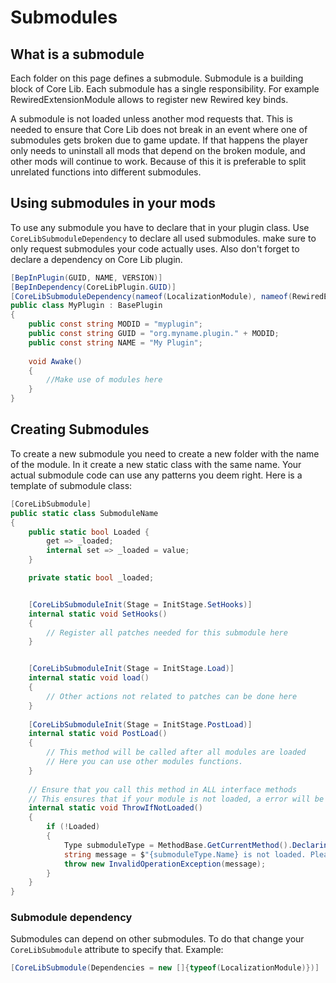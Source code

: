 # Submodules
## What is a submodule
Each folder on this page defines a submodule. Submodule is a building block of Core Lib. Each submodule has a single responsibility. For example RewiredExtensionModule allows to register new Rewired key binds.

A submodule is not loaded unless another mod requests that. This is needed to ensure that Core Lib does not break in an event where one of submodules gets broken due to game update. If that happens the player only needs to uninstall all mods that depend on the broken module, and other mods will continue to work. Because of this it is preferable to split unrelated functions into different submodules.

## Using submodules in your mods
To use any submodule you have to declare that in your plugin class. Use `CoreLibSubmoduleDependency` to declare all used submodules. make sure to only request submodules your code actually uses. Also don't forget to declare a dependency on Core Lib plugin.
```cs
[BepInPlugin(GUID, NAME, VERSION)]
[BepInDependency(CoreLibPlugin.GUID)]
[CoreLibSubmoduleDependency(nameof(LocalizationModule), nameof(RewiredExtensionModule))]
public class MyPlugin : BasePlugin
{
    public const string MODID = "myplugin";
    public const string GUID = "org.myname.plugin." + MODID;
    public const string NAME = "My Plugin";
    
    void Awake()
    {
        //Make use of modules here
    }
}
```

## Creating Submodules
To create a new submodule you need to create a new folder with the name of the module. In it create a new static class with the same name. Your actual submodule code can use any patterns you deem right. Here is a template of submodule class:


```cs
[CoreLibSubmodule]
public static class SubmoduleName
{
    public static bool Loaded {
        get => _loaded;
        internal set => _loaded = value;
    }

    private static bool _loaded;


    [CoreLibSubmoduleInit(Stage = InitStage.SetHooks)]
    internal static void SetHooks()
    {
        // Register all patches needed for this submodule here
    }


    [CoreLibSubmoduleInit(Stage = InitStage.Load)]
    internal static void load()
    {
        // Other actions not related to patches can be done here
    }
    
    [CoreLibSubmoduleInit(Stage = InitStage.PostLoad)]
    internal static void PostLoad()
    {
        // This method will be called after all modules are loaded
        // Here you can use other modules functions.
    }
    
    // Ensure that you call this method in ALL interface methods
    // This ensures that if your module is not loaded, a error will be thrown
    internal static void ThrowIfNotLoaded()
    {
        if (!Loaded)
        {
            Type submoduleType = MethodBase.GetCurrentMethod().DeclaringType;
            string message = $"{submoduleType.Name} is not loaded. Please use [{nameof(CoreLibSubmoduleDependency)}(nameof({submoduleType.Name})]";
            throw new InvalidOperationException(message);
        }
    }
}

```

### Submodule dependency
Submodules can depend on other submodules. To do that change your `CoreLibSubmodule` attribute to specify that. Example:
```cs
[CoreLibSubmodule(Dependencies = new []{typeof(LocalizationModule)})]
```
